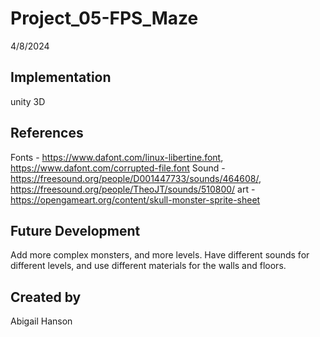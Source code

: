 # Project_05-FPS_Maze
4/8/2024

## Implementation
unity 3D 

## References
Fonts - https://www.dafont.com/linux-libertine.font, https://www.dafont.com/corrupted-file.font
Sound - https://freesound.org/people/D001447733/sounds/464608/, https://freesound.org/people/TheoJT/sounds/510800/
art - https://opengameart.org/content/skull-monster-sprite-sheet

## Future Development
Add more complex monsters, and more levels. Have different sounds for different levels, and use different materials for the walls and floors. 

## Created by
Abigail Hanson
